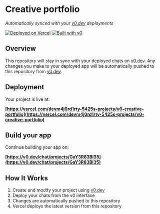 # Creative portfolio

*Automatically synced with your [v0.dev](https://v0.dev) deployments*

[![Deployed on Vercel](https://img.shields.io/badge/Deployed%20on-Vercel-black?style=for-the-badge&logo=vercel)](https://vercel.com/devm4j0rd1rty-5425s-projects/v0-creative-portfolio)
[![Built with v0](https://img.shields.io/badge/Built%20with-v0.dev-black?style=for-the-badge)](https://v0.dev/chat/projects/GaY3R83Bl35)

## Overview

This repository will stay in sync with your deployed chats on [v0.dev](https://v0.dev).
Any changes you make to your deployed app will be automatically pushed to this repository from [v0.dev](https://v0.dev).

## Deployment

Your project is live at:

**[https://vercel.com/devm4j0rd1rty-5425s-projects/v0-creative-portfolio](https://vercel.com/devm4j0rd1rty-5425s-projects/v0-creative-portfolio)**

## Build your app

Continue building your app on:

**[https://v0.dev/chat/projects/GaY3R83Bl35](https://v0.dev/chat/projects/GaY3R83Bl35)**

## How It Works

1. Create and modify your project using [v0.dev](https://v0.dev)
2. Deploy your chats from the v0 interface
3. Changes are automatically pushed to this repository
4. Vercel deploys the latest version from this repository
